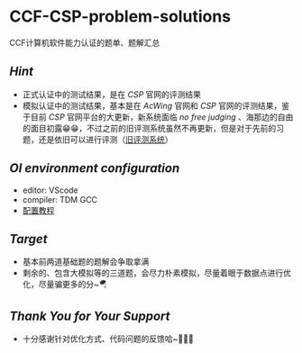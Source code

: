 # CCF-CSP-problem-solutions
CCF计算机软件能力认证的题单、题解汇总

## $Hint$
- 正式认证中的测试结果，是在 $CSP$ 官网的评测结果
- 模拟认证中的测试结果，基本是在 $AcWing$ 官网和 $CSP$ 官网的评测结果，鉴于目前 $CSP$ 官网平台的大更新，新系统面临 $no\ free\ judging$ 、海那边的自由的面目初露😁😁，不过之前的旧评测系统虽然不再更新，但是对于先前的习题，还是依旧可以进行评测（[旧评测系统](http://118.190.20.162/home.page)）

## $OI\ environment\ configuration$
- editor: VScode
- compiler: TDM GCC
- [配置教程](https://www.luogu.com/article/3lxrdehh)

## $Target$
- 基本前两道基础题的题解会争取拿满
- 剩余的、包含大模拟等的三道题，会尽力朴素模拟，尽量着眼于数据点进行优化，尽量骗更多的分~🪂

## $Thank\ You\ for\ Your\ Support$
- 十分感谢针对优化方式、代码问题的反馈哈~🦀🦀🦀